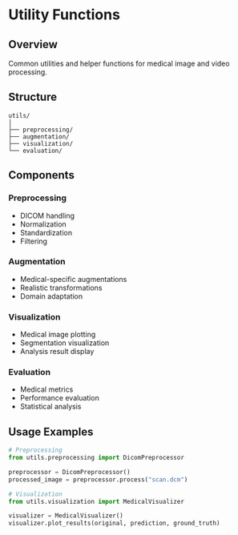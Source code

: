 # Utility Functions

## Overview
Common utilities and helper functions for medical image and video processing.

## Structure
```
utils/
│
├── preprocessing/
├── augmentation/
├── visualization/
└── evaluation/
```

## Components

### Preprocessing
- DICOM handling
- Normalization
- Standardization
- Filtering

### Augmentation
- Medical-specific augmentations
- Realistic transformations
- Domain adaptation

### Visualization
- Medical image plotting
- Segmentation visualization
- Analysis result display

### Evaluation
- Medical metrics
- Performance evaluation
- Statistical analysis

## Usage Examples
```python
# Preprocessing
from utils.preprocessing import DicomPreprocessor

preprocessor = DicomPreprocessor()
processed_image = preprocessor.process("scan.dcm")

# Visualization
from utils.visualization import MedicalVisualizer

visualizer = MedicalVisualizer()
visualizer.plot_results(original, prediction, ground_truth)
```

